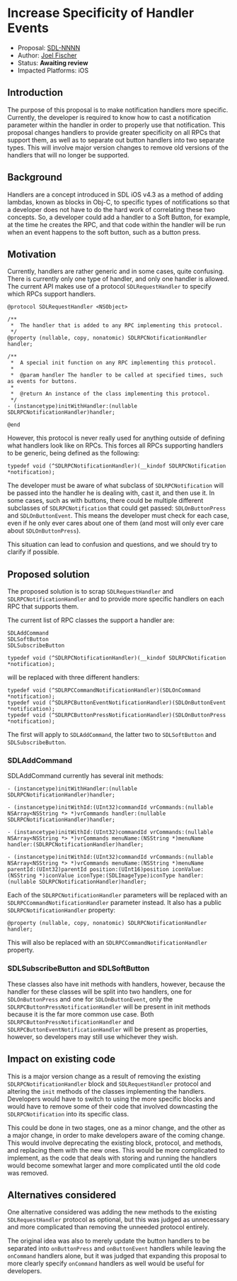 # Increase Specificity of Handler Events

* Proposal: [SDL-NNNN](nnnn-ios-specify-button-events.md)
* Author: [Joel Fischer](https://github.com/joeljfischer)
* Status: **Awaiting review**
* Impacted Platforms: iOS

## Introduction
The purpose of this proposal is to make notification handlers more specific. Currently, the developer is required to know how to cast a notification parameter within the handler in order to properly use that notification. This proposal changes handlers to provide greater specificity on all RPCs that support them, as well as to separate out button handlers into two separate types. This will involve major version changes to remove old versions of the handlers that will no longer be supported.

## Background
Handlers are a concept introduced in SDL iOS v4.3 as a method of adding lambdas, known as blocks in Obj-C, to specific types of notifications so that a developer does not have to do the hard work of correlating these two concepts. So, a developer could add a handler to a Soft Button, for example, at the time he creates the RPC, and that code within the handler will be run when an event happens to the soft button, such as a button press.

## Motivation
Currently, handlers are rather generic and in some cases, quite confusing. There is currently only one type of handler, and only one handler is allowed. The current API makes use of a protocol `SDLRequestHandler` to specify which RPCs support handlers.

```objc
@protocol SDLRequestHandler <NSObject>

/**
 *  The handler that is added to any RPC implementing this protocol.
 */
@property (nullable, copy, nonatomic) SDLRPCNotificationHandler handler;

/**
 *  A special init function on any RPC implementing this protocol.
 *
 *  @param handler The handler to be called at specified times, such as events for buttons.
 *
 *  @return An instance of the class implementing this protocol.
 */
- (instancetype)initWithHandler:(nullable SDLRPCNotificationHandler)handler;

@end
```

However, this protocol is never really used for anything outside of defining what handlers look like on RPCs. This forces all RPCs supporting handlers to be generic, being defined as the following:

```objc
typedef void (^SDLRPCNotificationHandler)(__kindof SDLRPCNotification *notification);
```

The developer must be aware of what subclass of `SDLRPCNotification` will be passed into the handler he is dealing with, cast it, and then use it. In some cases, such as with buttons, there could be multiple different subclasses of `SDLRPCNotification` that could get passed: `SDLOnButtonPress` and `SDLOnButtonEvent`. This means the developer must check for each case, even if he only ever cares about one of them (and most will only ever care about `SDLOnButtonPress`).

This situation can lead to confusion and questions, and we should try to clarify if possible.

## Proposed solution
The proposed solution is to scrap `SDLRequestHandler` and `SDLRPCNotificationHandler` and to provide more specific handlers on each RPC that supports them.

The current list of RPC classes the support a handler are:
```
SDLAddCommand
SDLSoftButton
SDLSubscribeButton
```

```objc
typedef void (^SDLRPCNotificationHandler)(__kindof SDLRPCNotification *notification);
```

will be replaced with three different handlers:

```objc
typedef void (^SDLRPCCommandNotificationHandler)(SDLOnCommand *notification);
typedef void (^SDLRPCButtonEventNotificationHandler)(SDLOnButtonEvent *notification);
typedef void (^SDLRPCButtonPressNotificationHandler)(SDLOnButtonPress *notification);
```

The first will apply to `SDLAddCommand`, the latter two to `SDLSoftButton` and `SDLSubscribeButton`.

### SDLAddCommand
SDLAddCommand currently has several init methods:

```objc
- (instancetype)initWithHandler:(nullable SDLRPCNotificationHandler)handler;

- (instancetype)initWithId:(UInt32)commandId vrCommands:(nullable NSArray<NSString *> *)vrCommands handler:(nullable SDLRPCNotificationHandler)handler;

- (instancetype)initWithId:(UInt32)commandId vrCommands:(nullable NSArray<NSString *> *)vrCommands menuName:(NSString *)menuName handler:(SDLRPCNotificationHandler)handler;

- (instancetype)initWithId:(UInt32)commandId vrCommands:(nullable NSArray<NSString *> *)vrCommands menuName:(NSString *)menuName parentId:(UInt32)parentId position:(UInt16)position iconValue:(NSString *)iconValue iconType:(SDLImageType)iconType handler:(nullable SDLRPCNotificationHandler)handler;
```

Each of the `SDLRPCNotificationHandler` parameters will be replaced with an `SDLRPCCommandNotificationHandler` parameter instead. It also has a public `SDLRPCNotificationHandler` property:

```objc
@property (nullable, copy, nonatomic) SDLRPCNotificationHandler handler;
```

This will also be replaced with an `SDLRPCCommandNotificationHandler` property.

### SDLSubscribeButton and SDLSoftButton
These classes also have init methods with handlers, however, because the handler for these classes will be split into two handlers, one for `SDLOnButtonPress` and one for `SDLOnButtonEvent`, only the `SDLRPCButtonPressNotificationHandler` will be present in init methods because it is the far more common use case. Both `SDLRPCButtonPressNotificationHandler` and `SDLRPCButtonEventNotificationHandler` will be present as properties, however, so developers may still use whichever they wish.

## Impact on existing code
This is a major version change as a result of removing the existing `SDLRPCNotificationHandler` block and `SDLRequestHandler` protocol and altering the `init` methods of the classes implementing the handlers. Developers would have to switch to using the more specific blocks and would have to remove some of their code that involved downcasting the `SDLRPCNotification` into its specific class.

This could be done in two stages, one as a minor change, and the other as a major change, in order to make developers aware of the coming change. This would involve deprecating the existing block, protocol, and methods, and replacing them with the new ones. This would be more complicated to implement, as the code that deals with storing and running the handlers would become somewhat larger and more complicated until the old code was removed.

## Alternatives considered
One alternative considered was adding the new methods to the existing `SDLRequestHandler` protocol as optional, but this was judged as unnecessary and more complicated than removing the unneeded protocol entirely.

The original idea was also to merely update the button handlers to be separated into `onButtonPress` and `onButtonEvent` handlers while leaving the `onCommand` handlers alone, but it was judged that expanding this proposal to more clearly specify `onCommand` handlers as well would be useful for developers.
